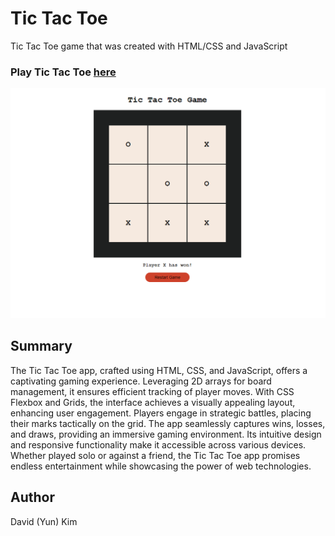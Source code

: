 # Tic Tac Toe

Tic Tac Toe game that was created with HTML/CSS and JavaScript

### Play Tic Tac Toe [here](https://kimdaby.github.io/Tic-Tac-Toe/)

![TicTacToe](TicTacToe.png)

## Summary

The Tic Tac Toe app, crafted using HTML, CSS, and JavaScript, offers a captivating gaming experience. Leveraging 2D arrays for board management, it ensures efficient tracking of player moves. With CSS Flexbox and Grids, the interface achieves a visually appealing layout, enhancing user engagement. Players engage in strategic battles, placing their marks tactically on the grid. The app seamlessly captures wins, losses, and draws, providing an immersive gaming environment. Its intuitive design and responsive functionality make it accessible across various devices. Whether played solo or against a friend, the Tic Tac Toe app promises endless entertainment while showcasing the power of web technologies.

## Author

David (Yun) Kim
